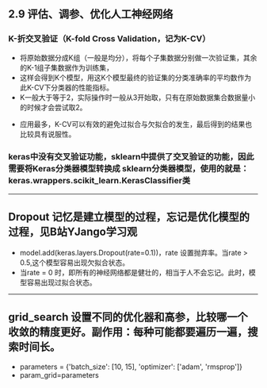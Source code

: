 ## 2.9 评估、调参、优化人工神经网络

### K-折交叉验证（K-fold Cross Validation，记为K-CV）

- 将原始数据分成K组（一般是均分），将每个子集数据分别做一次验证集，其余的K-1组子集数据作为训练集，
- 这样会得到K个模型，用这K个模型最终的验证集的分类准确率的平均数作为此K-CV下分类器的性能指标。
- K一般大于等于2，实际操作时一般从3开始取，只有在原始数据集合数据量小的时候才会尝试取2。
+  应用最多，K-CV可以有效的避免过拟合与欠拟合的发生，最后得到的结果也比较具有说服性。

### keras中没有交叉验证功能，sklearn中提供了交叉验证的功能，因此需要将Keras分类器模型转换成 sklearn分类器模型，使用的就是：keras.wrappers.scikit_learn.KerasClassifier类


--------------------------------------------------------------------------------------------
## Dropout 记忆是建立模型的过程，忘记是优化模型的过程，见B站YJango学习观

- model.add(keras.layers.Dropout(rate=0.1))，rate 设置抛弃率。当rate > 0.5,这个模型容易出现欠拟合状态。
- 当rate = 0 时，即所有的神经网络都是健壮的，相当于人不会忘记。此时，模型容易出现过拟合状态。
--------------------------------------------------------------------------------------------

## grid_search 设置不同的优化器和高参，比较哪一个收敛的精度更好。副作用：每种可能都要遍历一遍，搜索时间长。
- parameters = {'batch_size': [10, 15], 'optimizer': ['adam', 'rmsprop']}
- param_grid=parameters

